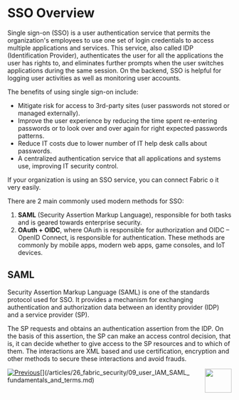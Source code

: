 # SSO Overview

Single sign-on (SSO) is a user authentication service that permits the organization's employees to use one set of login credentials to access multiple applications and services. This service, also called IDP (Identification Provider), authenticates the user for all the applications the user has rights to, and eliminates further prompts when the user switches applications during the same session. On the backend, SSO is helpful for logging user activities as well as monitoring user accounts.

The benefits of using single sign-on include: 

- Mitigate risk for access to 3rd-party sites (user passwords not stored or managed externally).
- Improve the user experience by reducing the time spent re-entering passwords or to look over and over again for right expected passwords patterns. 
- Reduce IT costs due to lower number of IT help desk calls about passwords. 
- A centralized authentication service that all applications and systems use, improving IT security control. 

If your organization is using an SSO service, you can connect Fabric o it very easily.



There are 2 main commonly used modern methods for SSO:

1. **SAML** (Security Assertion Markup Language), responsible for both tasks and is geared towards enterprise security.
2. **OAuth + OIDC**, where OAuth is responsible for authorization and OIDC – OpenID Connect, is responsible for authentication. These methods are commonly by mobile apps, modern web apps, game consoles, and IoT devices.



## SAML

Security Assertion Markup Language (SAML) is one of the standards protocol used for SSO. It provides a mechanism for exchanging authentication and authorization data between an identity provider (IDP) and a service provider (SP). 

The SP requests and obtains an authentication assertion from the IDP. On the basis of this assertion, the SP can make an access control decision, that is, it can decide whether to give access to the SP resources and to which of them. The interactions are XML based and use certification, encryption and other methods to secure these interactions and avoid frauds.



[![Previous](/articles/images/Previous.png)](/articles/26_fabric_security/07_user_IAM_overview.md)[<img align="right" width="60" height="54" src="/articles/images/Next.png">](/articles/26_fabric_security/09_user_IAM_SAML_ fundamentals_and_terms.md)

